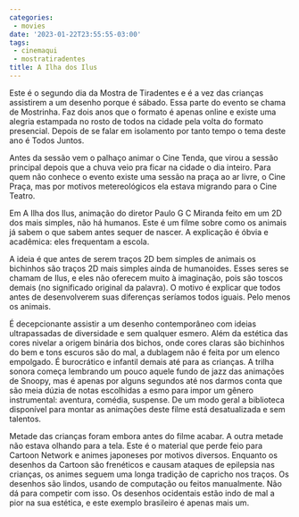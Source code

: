 ```yaml
---
categories:
 - movies
date: '2023-01-22T23:55:55-03:00'
tags:
 - cinemaqui
 - mostratiradentes
title: A Ilha dos Ilus
---
```


Este é o segundo dia da Mostra de Tiradentes e é a vez das crianças assistirem a um desenho porque é sábado. Essa parte do evento se chama de Mostrinha. Faz dois anos que o formato é apenas online e existe uma alegria estampada no rosto de todos na cidade pela volta do formato presencial. Depois de se falar em isolamento por tanto tempo o tema deste ano é Todos Juntos.

Antes da sessão vem o palhaço animar o Cine Tenda, que virou a sessão principal depois que a chuva veio pra ficar na cidade o dia inteiro. Para quem não conhece o evento existe uma sessão na praça ao ar livre, o Cine Praça, mas por motivos metereológicos ela estava migrando para o Cine Teatro.

Em A Ilha dos Ilus, animação do diretor Paulo G C Miranda feito em um 2D dos mais simples, não há humanos. Este é um filme sobre como os animais já sabem o que sabem antes sequer de nascer. A explicação é óbvia e acadêmica: eles frequentam a escola.

A ideia é que antes de serem traços 2D bem simples de animais os bichinhos são traços 2D mais simples ainda de humanoides. Esses seres se chamam de Ilus, e eles não oferecem muito à imaginação, pois são toscos demais (no significado original da palavra). O motivo é explicar que todos antes de desenvolverem suas diferenças seríamos todos iguais. Pelo menos os animais.

É decepcionante assistir a um desenho contemporâneo com ideias ultrapassadas de diversidade e sem qualquer esmero. Além da estética das cores nivelar a origem binária dos bichos, onde cores claras são bichinhos do bem e tons escuros são do mal, a dublagem não é feita por um elenco empolgado. É burocrático e infantil demais até para as crianças. A trilha sonora começa lembrando um pouco aquele fundo de jazz das animações de Snoopy, mas é apenas por alguns segundos até nos darmos conta que são meia dúzia de notas escolhidas a esmo para impor um gênero instrumental: aventura, comédia, suspense. De um modo geral a biblioteca disponível para montar as animações deste filme está desatualizada e sem talentos.

Metade das crianças foram embora antes do filme acabar. A outra metade não estava olhando para a tela. Este é o material que perde feio para Cartoon Network e animes japoneses por motivos diversos. Enquanto os desenhos da Cartoon são frenéticos e causam ataques de epilepsia nas crianças, os animes seguem uma longa tradição de capricho nos traços. Os desenhos são lindos, usando de computação ou feitos manualmente. Não dá para competir com isso. Os desenhos ocidentais estão indo de mal a pior na sua estética, e este exemplo brasileiro é apenas mais um.
